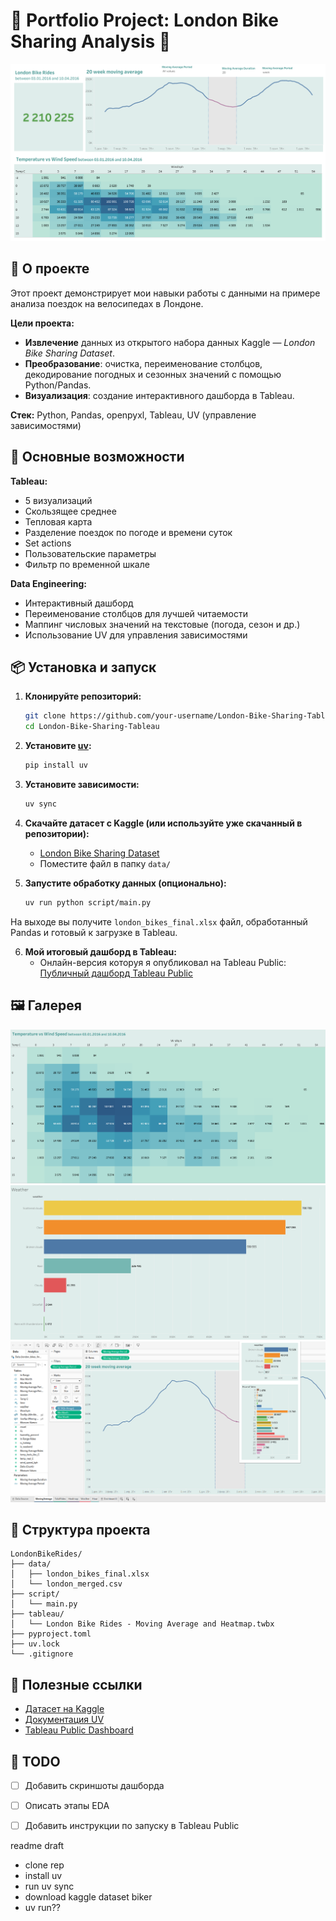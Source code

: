 # 🌿 Portfolio Project: London Bike Sharing Analysis 🌿

![Дашборд](docs/Dashboard.png)


## 📘 О проекте

Этот проект демонстрирует мои навыки работы с данными на примере анализа поездок на велосипедах в Лондоне.  

**Цели проекта:**
- **Извлечение** данных из открытого набора данных Kaggle — *London Bike Sharing Dataset*.
- **Преобразование**: очистка, переименование столбцов, декодирование погодных и сезонных значений с помощью Python/Pandas.
- **Визуализация**: создание интерактивного дашборда в Tableau.

**Стек:** Python, Pandas, openpyxl, Tableau, UV (управление зависимостями)

<!-- This is a repository to showcase skills, share projects and track my progress in Data Analytics / Data Science related topics. -->


## 🚀 Основные возможности

**Tableau:**
- 5 визуализаций
- Скользящее среднее
- Тепловая карта
- Разделение поездок по погоде и времени суток
- Set actions
- Пользовательские параметры
- Фильтр по временной шкале


**Data Engineering:**
- Интерактивный дашборд
- Переименование столбцов для лучшей читаемости
- Маппинг числовых значений на текстовые (погода, сезон и др.)
- Использование UV для управления зависимостями

## 📦 Установка и запуск

1. **Клонируйте репозиторий:**
   ```bash
   git clone https://github.com/your-username/London-Bike-Sharing-Tableau.git
   cd London-Bike-Sharing-Tableau
   ```

2. **Установите [uv](https://github.com/astral-sh/uv):**
   ```bash
   pip install uv
   ```

3. **Установите зависимости:**
   ```bash
   uv sync
   ```

4. **Скачайте датасет с Kaggle (или используйте уже скачанный в репозитории):**
   - [London Bike Sharing Dataset](https://www.kaggle.com/datasets/hmavrodiev/london-bike-sharing-dataset)
   - Поместите файл в папку `data/`

5. **Запустите обработку данных (опционально):**
   ```bash
   uv run python script/main.py
   ```
На выходе вы получите `london_bikes_final.xlsx` файл, обработанный Pandas и готовый к загрузке в Tableau.

6. **Мой итоговый дашборд в Tableau:**
   - Онлайн-версия которуя я опубликовал на Tableau Public: [Публичный дашборд Tableau Public](https://public.tableau.com/views/LondonBikeSharingDataset_17480286695360/Dashboard1?:language=en-US&:sid=&:redirect=auth&:display_count=n&:origin=viz_share_link)

## 🖼️ Галерея

![Дашборд](docs/Heatmap.png)
![Дашборд](docs/Weather.png)
![Дашборд](docs/MovingAverage.png)

## 📂 Структура проекта

```
LondonBikeRides/
├── data/
│   ├── london_bikes_final.xlsx
│   └── london_merged.csv
├── script/
│   └── main.py
├── tableau/
│   └── London Bike Rides - Moving Average and Heatmap.twbx
├── pyproject.toml
├── uv.lock
└── .gitignore
```

## 📎 Полезные ссылки

- [Датасет на Kaggle](https://www.kaggle.com/datasets/hmavrodiev/london-bike-sharing-dataset)
- [Документация UV](https://github.com/astral-sh/uv)
- [Tableau Public Dashboard](https://public.tableau.com/views/LondonBikeSharingDataset_17480286695360/Dashboard1?:language=en-US&:sid=&:redirect=auth&:display_count=n&:origin=viz_share_link)

## 📝 TODO

- [ ] Добавить скриншоты дашборда
- [ ] Описать этапы EDA
- [ ] Добавить инструкции по запуску в Tableau Public


readme draft
- clone rep
- install uv
- run uv sync
- download kaggle dataset biker
- uv run??